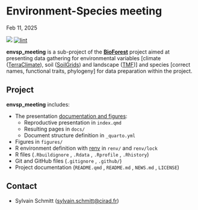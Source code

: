 # Environment-Species meeting
Feb 11, 2025

[![](https://www.repostatus.org/badges/latest/wip.svg)](https://www.repostatus.org/#wip)
[![lint](https://github.com/Bioforest-project/envsp_meeting/workflows/lint/badge.svg)](https://github.com/Bioforest-project/envsp_meeting/actions?query=workflow%3Alint)

**envsp_meeting** is a sub-project of the
[**BioForest**](https://github.com/Bioforest-project) project aimed at
presenting data gathering for environmental variables \[climate
([TerraClimate](https://www.climatologylab.org/terraclimate.html)), soil
([SoilGrids](https://www.isric.org/explore/soilgrids)) and landscape
([TMF](https://forobs.jrc.ec.europa.eu/TMF))\] and species \[correct
names, functional traits, phylogeny\] for data preparation within the
project.

## Project

**envsp_meeting** includes:

- The presentation [documentation and
  figures](https://bioforest-project.github.io/envsp_meeting/):
  - Reproductive presentation in `index.qmd`
  - Resulting pages in `docs/`
  - Document structure definition in `_quarto.yml`
- Figures in `figures/`
- R environment definition with
  [renv](https://rstudio.github.io/renv/articles/renv.html) in `renv/`
  and `renv/lock`
- R files (`.Rbuildignore` , `.Rdata` , `.Rprofile` , `.Rhistory`)
- Git and GitHub files (`.gitignore` , `.github/`)
- Project documentation (`README.qmd` , `README.md` , `NEWS.md` ,
  `LICENSE`)

## Contact

- Sylvain Schmitt (sylvain.schmitt@cirad.fr)
